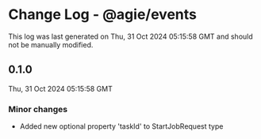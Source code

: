 # Change Log - @agie/events

This log was last generated on Thu, 31 Oct 2024 05:15:58 GMT and should not be manually modified.

## 0.1.0
Thu, 31 Oct 2024 05:15:58 GMT

### Minor changes

- Added new optional property 'taskId' to StartJobRequest type

